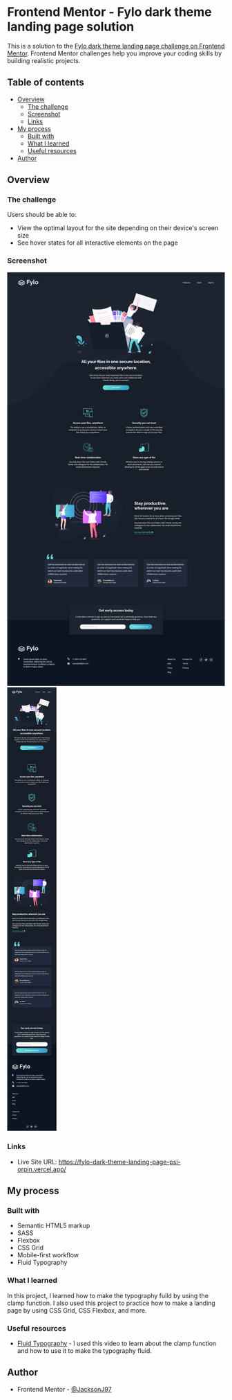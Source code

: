 # Frontend Mentor - Fylo dark theme landing page solution

This is a solution to the [Fylo dark theme landing page challenge on Frontend Mentor](https://www.frontendmentor.io/challenges/fylo-dark-theme-landing-page-5ca5f2d21e82137ec91a50fd). Frontend Mentor challenges help you improve your coding skills by building realistic projects.

## Table of contents

- [Overview](#overview)
  - [The challenge](#the-challenge)
  - [Screenshot](#screenshot)
  - [Links](#links)
- [My process](#my-process)
  - [Built with](#built-with)
  - [What I learned](#what-i-learned)
  - [Useful resources](#useful-resources)
- [Author](#author)

## Overview

### The challenge

Users should be able to:

- View the optimal layout for the site depending on their device's screen size
- See hover states for all interactive elements on the page

### Screenshot

![Desktop view](./design/final-desktop.jpg)
![Mobile view](./design/final-mobile.jpg)

### Links

- Live Site URL: https://fylo-dark-theme-landing-page-psi-orpin.vercel.app/

## My process

### Built with

- Semantic HTML5 markup
- SASS
- Flexbox
- CSS Grid
- Mobile-first workflow
- Fluid Typography

### What I learned

In this project, I learned how to make the typography fuild by using the clamp function. I also used this project to practice how to make a landing page by using CSS Grid, CSS Flexbox, and more.

### Useful resources

- [Fluid Typography](https://youtu.be/dg488RrpNTc) - I used this video to learn about the clamp function and how to use it to make the typography fluid.

## Author

- Frontend Mentor - [@JacksonJ97](https://www.frontendmentor.io/profile/JacksonJ97)
